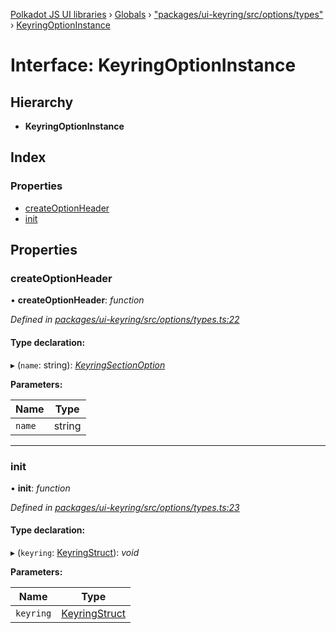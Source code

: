 [Polkadot JS UI libraries](../README.md) › [Globals](../globals.md) › ["packages/ui-keyring/src/options/types"](../modules/_packages_ui_keyring_src_options_types_.md) › [KeyringOptionInstance](_packages_ui_keyring_src_options_types_.keyringoptioninstance.md)

# Interface: KeyringOptionInstance

## Hierarchy

* **KeyringOptionInstance**

## Index

### Properties

* [createOptionHeader](_packages_ui_keyring_src_options_types_.keyringoptioninstance.md#createoptionheader)
* [init](_packages_ui_keyring_src_options_types_.keyringoptioninstance.md#init)

## Properties

###  createOptionHeader

• **createOptionHeader**: *function*

*Defined in [packages/ui-keyring/src/options/types.ts:22](https://github.com/polkadot-js/ui/blob/db6948d6/packages/ui-keyring/src/options/types.ts#L22)*

#### Type declaration:

▸ (`name`: string): *[KeyringSectionOption](_packages_ui_keyring_src_options_types_.keyringsectionoption.md)*

**Parameters:**

Name | Type |
------ | ------ |
`name` | string |

___

###  init

• **init**: *function*

*Defined in [packages/ui-keyring/src/options/types.ts:23](https://github.com/polkadot-js/ui/blob/db6948d6/packages/ui-keyring/src/options/types.ts#L23)*

#### Type declaration:

▸ (`keyring`: [KeyringStruct](_packages_ui_keyring_src_types_.keyringstruct.md)): *void*

**Parameters:**

Name | Type |
------ | ------ |
`keyring` | [KeyringStruct](_packages_ui_keyring_src_types_.keyringstruct.md) |
